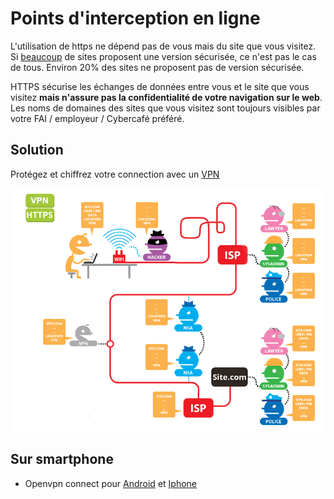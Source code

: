 Points d'interception en ligne
===========


L'utilisation de https ne dépend pas de vous mais du site que vous visitez. Si [beaucoup](https://www.eff.org/deeplinks/2018/12/encrypting-web-encrypting-net-year-review) de sites proposent une version sécurisée, ce n'est pas le cas de tous. Environ 20% des sites ne proposent pas de version sécurisée.


HTTPS sécurise les échanges de données entre vous et le site que vous visitez **mais n'assure pas la confidentialité de votre navigation sur le web**. Les noms de domaines des sites que vous visitez sont toujours visibles par votre FAI / employeur / Cybercafé préféré.


Solution
--------

Protégez et chiffrez votre connection avec un [VPN](https://wiki.nothing2hide.org/doku.php?id=protectionnumerique:vpn)


<img src="/assets/i/vpn-and-https-2-en.png" alt="VPN et https" title="VPN et https" class="r-stretch" width="auto" height="" />


Sur smartphone
--------------

-   Openvpn connect pour  [Android](https://play.google.com/store/apps/details?id=net.openvpn.openvpn) et [Iphone](https://itunes.apple.com/fr/app/openvpn-connect/id590379981?mt=8)
